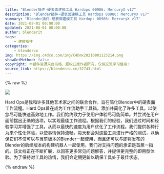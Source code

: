 ```yaml
---
title: "Blender插件-硬表面建模工具 Hardops 00986: MercuryX v17"
description: "Blender插件-硬表面建模工具 Hardops 00986: MercuryX v17"
summary: "Blender插件-硬表面建模工具 Hardops 00986: MercuryX v17"
date: 2021-08-01 00:00:00
updated: 2021-08-01 00:00:00
author: blenderit
tags: 
    - 建模插件
categories:
    - blenderco
img: https://img.c4dco.com/img/C4Dmx20210801125214.png
showGetMethod: false
copyright: 本插件资源来自网络，版权归原作者所有，仅供交流学习使用！
source_link: https://blenderco.cn/32743.html
---
```


{% raw %}
<p><img class="aligncenter" src="https://img.c4dco.com/img/C4Dmx20210801125214.png"></p><p>Hard Ops是我和许多其他艺术家之间的联合合作，旨在简化Blender中的硬表面工作流程。Hard Ops旨在成为工作流助手工具箱。添加并简化了许多工具，以使您尽可能快速高效地工作。我们始终致力于使用户体验尽可能简单。并尝试在用户面前摆出正确的选项，以实现最佳工作流程。根据我们的经验，我们通过时间和经验学习并增强了工具，从而以最快的速度为用户优化了工作流程。我们提供各种行为来个性化体验，以使事情保持流畅。每天都会对这些工具进行严格的测试，以确保它们不仅可以与当前版本的Blender一起使用，而且还可以与即将发布的Blender的后续版本的构建机器人一起使用。我们对支持问题的承诺是首屈一指的。该文档正在不断扩展，以回答更多常见问题解答，并提供更完整的即用型体验。为了保持对工具的热情，我们会定期更新以确保工具处于最佳状态。</p>
<div style="display: none">blenderco</div>
{% endraw %}